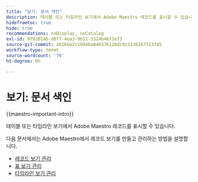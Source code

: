 ```yaml
---
title: "보기: 문서 색인"
description: 테이블 또는 타임라인 보기에서 Adobe Maestro 레코드를 표시할 수 있습니다. 다음 문서에서는 Adobe Maestro 레코드 보기를 만들고 관리하는 방법을 설명합니다.
hidefromtoc: true
hide: true
recommendations: noDisplay, noCatalog
exl-id: 0f93014b-d0f7-4ea3-9b11-3314b46f1ef3
source-git-commit: 4016ba2c1b94ba84037612bdc9c1136267513fd5
workflow-type: tm+mt
source-wordcount: '70'
ht-degree: 0%

---
```


<!--
---
title: Views overview
description: The following articles describe how you can create and manage Adobe Maestro record views.
hidefromtoc: yes
author: Alina
feature: Work Management
role: User
hide: yes
---
-->

<!--udpate the metadata with real information when making this available in TOC and in the left nav-->

# 보기: 문서 색인

{{maestro-important-intro}}

테이블 또는 타임라인 보기에서 Adobe Maestro 레코드를 표시할 수 있습니다.

다음 문서에서는 Adobe Maestro에서 레코드 보기를 만들고 관리하는 방법을 설명합니다.

* [레코드 보기 관리](../views/manage-record-views.md)
* [표 보기 관리](../views/manage-the-table-view.md)
* [타임라인 보기 관리](../views/manage-the-timeline-view.md)
